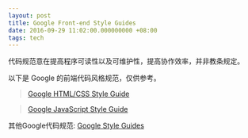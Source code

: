 ```yaml
---
layout: post
title: Google Front-end Style Guides
date: 2016-09-29 11:02:00.000000000 +08:00
tags: tech
---
```


代码规范意在提高程序可读性以及可维护性，提高协作效率，并非教条规定。

以下是 Google 的前端代码风格规范，仅供参考。

> [Google HTML/CSS Style Guide](https://google.github.io/styleguide/htmlcssguide.xml)

> [Google JavaScript Style Guide](https://google.github.io/styleguide/javascriptguide.xml)

其他Google代码规范: [Google Style Guides](https://github.com/google/styleguide)